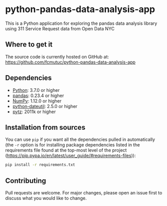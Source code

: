 # python-pandas-data-analysis-app

This is a Python application for exploring the pandas data analysis library using 311 Service Request data from Open Data NYC

## Where to get it
The source code is currently hosted on GitHub at:
https://github.com/fcmutuc/python-pandas-data-analysis-app

## Dependencies
- [Python](https://www.python.org): 3.7.0 or higher
- [pandas](https://pandas.pydata.org): 0.23.4 or higher
- [NumPy](https://www.numpy.org): 1.12.0 or higher
- [python-dateutil](https://labix.org/python-dateutil): 2.5.0 or higher
- [pytz](https://pythonhosted.org/pytz): 2011k or higher

## Installation from sources
You can use `pip` if you want all the dependencies pulled
in automatically (the `-r` option is for installing package dependencies listed in the requirements file found at the top-most level of the project (https://pip.pypa.io/en/latest/user_guide/#requirements-files)):

```sh
pip install -r requirements.txt
```

## Contributing
Pull requests are welcome. For major changes, please open an issue first to discuss what you would like to change.